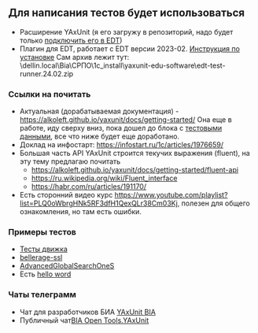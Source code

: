 ## Для написания тестов будет использоваться

  * Расширение YAxUnit (я его загружу в репозиторий, надо будет только [подключить его в EDT](https://alkoleft.github.io/yaxunit/docs/getting-started/install/#%D0%BF%D0%B5%D1%80%D0%B2%D0%B8%D1%87%D0%BD%D0%B0%D1%8F-%D1%83%D1%81%D1%82%D0%B0%D0%BD%D0%BE%D0%B2%D0%BA%D0%B0-%D1%82%D0%B5%D1%81%D1%82%D0%BE%D0%B2%D0%BE%D0%B3%D0%BE-%D0%B4%D0%B2%D0%B8%D0%B6%D0%BA%D0%B0-%D0%B2-%D1%80%D0%B0%D0%B1%D0%BE%D1%87%D0%B5%D0%B5-%D0%BF%D1%80%D0%BE%D1%81%D1%82%D1%80%D0%B0%D0%BD%D1%81%D1%82%D0%B2%D0%BE-workspace))
* Плагин для EDT, работает с EDT версии 2023-02.
	[Инструкция по установке](https://bia-technologies.github.io/edt-test-runner/dev/docs/%D0%A3%D1%81%D1%82%D0%B0%D0%BD%D0%BE%D0%B2%D0%BA%D0%B0.html#%D1%83%D1%81%D1%82%D0%B0%D0%BD%D0%BE%D0%B2%D0%BA%D0%B0-%D0%BE%D1%84%D1%84%D0%BB%D0%B0%D0%B9%D0%BD)
	Сам архив лежит тут: \dellin.local\Bia\СРПО\1с_install\yaxunit-edu-software\edt-test-runner.24.02.zip

### Ссылки на почитать
* Актуальная (дорабатываемая документация) - https://alkoleft.github.io/yaxunit/docs/getting-started/
	Она еще в работе, иду сверху вниз, пока дошел до блока с [тестовыми данными](https://alkoleft.github.io/yaxunit/docs/features/test-data/), все что ниже будет еще доработано.
* Доклад на инфостарт: https://infostart.ru/1c/articles/1976659/
* Большая часть API YAxUnit строится текучих выражения (fluent), на эту тему предлагаю почитать
	* https://alkoleft.github.io/yaxunit/docs/getting-started/fluent-api
	* https://ru.wikipedia.org/wiki/Fluent_interface
	* https://habr.com/ru/articles/191170/
* Есть сторонний видео курс https://www.youtube.com/playlist?list=PLQ0oWbrgHNk5RF3dfH1QexQLr38Cm03Kj, полезен для общего ознакомления, но там есть ошибки.
  
### Примеры тестов
* [Тесты движка](https://github.com/bia-technologies/yaxunit/tree/develop/tests/src/CommonModules)
* [bellerage-ssl](https://github.com/Bellerage-IT/bellerage-ssl/tree/master/src/cfe/yaxunit/src/CommonModules)
* [AdvancedGlobalSearchOneS](https://github.com/SeiOkami/AdvancedGlobalSearchOneS/tree/main/%D0%A0%D0%B0%D1%81%D1%88%D0%B8%D1%80%D0%B5%D0%BD%D0%BD%D1%8B%D0%B9%D0%93%D0%BB%D0%BE%D0%B1%D0%B0%D0%BB%D1%8C%D0%BD%D1%8B%D0%B9%D0%9F%D0%BE%D0%B8%D1%81%D0%BA.%D0%A2%D0%B5%D1%81%D1%82%D0%B8%D1%80%D0%BE%D0%B2%D0%B0%D0%BD%D0%B8%D0%B5/src/CommonModules)
* Есть [hello word](https://alkoleft.github.io/yaxunit/docs/getting-started/first-test)

### Чаты телеграмм
* Чат для разработчиков БИА [YAxUnit BIA](https://t.me/+kFPCxTiWGr05ODli)
* Публичный чат[BIA Open Tools.YAxUnit](https://t.me/BIAOpenTools/12)